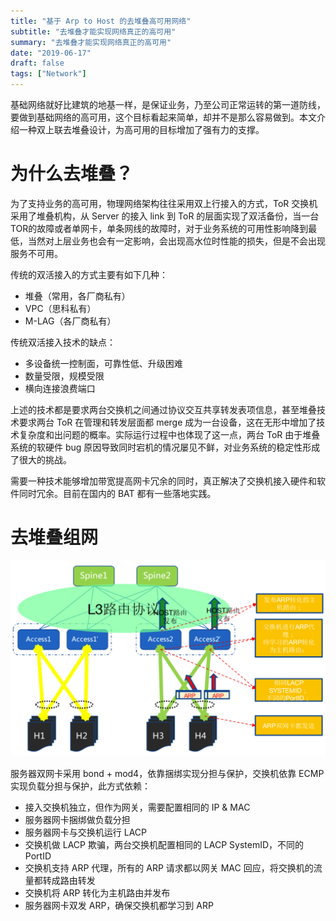 ```yaml
---
title: "基于 Arp to Host 的去堆叠高可用网络"
subtitle: "去堆叠才能实现网络真正的高可用"
summary: "去堆叠才能实现网络真正的高可用"
date: "2019-06-17"
draft: false
tags: ["Network"]
---
```



基础网络就好比建筑的地基一样，是保证业务，乃至公司正常运转的第一道防线，要做到基础网络的高可用，这个目标看起来简单，却并不是那么容易做到。本文介绍一种双上联去堆叠设计，为高可用的目标增加了强有力的支撑。

# 为什么去堆叠？

为了支持业务的高可用，物理网络架构往往采用双上行接入的方式，ToR 交换机采用了堆叠机构，从 Server 的接入 link 到 ToR 的层面实现了双活备份，当一台TOR的故障或者单网卡，单条网线的故障时，对于业务系统的可用性影响降到最低，当然对上层业务也会有一定影响，会出现高水位时性能的损失，但是不会出现服务不可用。

传统的双活接入的方式主要有如下几种：

- 堆叠（常用，各厂商私有）
- VPC（思科私有）
- M-LAG（各厂商私有）

传统双活接入技术的缺点：

- 多设备统一控制面，可靠性低、升级困难
- 数量受限，规模受限
- 横向连接浪费端口


上述的技术都是要求两台交换机之间通过协议交互共享转发表项信息，甚至堆叠技术要求两台 ToR 在管理和转发层面都 merge 成为一台设备，这在无形中增加了技术复杂度和出问题的概率。实际运行过程中也体现了这一点，两台 ToR 由于堆叠系统的软硬件 bug 原因导致同时宕机的情况屡见不鲜，对业务系统的稳定性形成了很大的挑战。

需要一种技术能够增加带宽提高网卡冗余的同时，真正解决了交换机接入硬件和软件同时冗余。目前在国内的 BAT 都有一些落地实践。

# 去堆叠组网

<img alt="index-dbf25a4e.png" src="images/index-dbf25a4e.png" width="" height="" >

服务器双网卡采用 bond + mod4，依靠捆绑实现分担与保护，交换机依靠 ECMP 实现负载分担与保护，此方式依赖：

- 接入交换机独立，但作为网关，需要配置相同的 IP & MAC
- 服务器网卡捆绑做负载分担
- 服务器网卡与交换机运行 LACP
- 交换机做 LACP 欺骗，两台交换机配置相同的 LACP SystemID，不同的 PortID
- 交换机支持 ARP 代理，所有的 ARP 请求都以网关 MAC 回应，将交换机的流量都转成路由转发
- 交换机将 ARP 转化为主机路由并发布
- 服务器网卡双发 ARP，确保交换机都学习到 ARP
